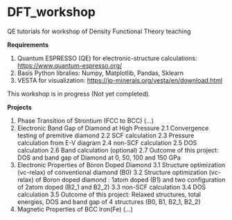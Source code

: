 # DFT_workshop
QE tutorials for workshop of Density Functional Theory teaching

**Requirements**
1. Quantum ESPRESSO (QE) for electronic-structure calculations: https://www.quantum-espresso.org/
2. Basis Python libralies: Numpy, Matplotlib, Pandas, Sklearn
3. VESTA for visualization: https://jp-minerals.org/vesta/en/download.html

This workshop is in progress (Not yet completed).

**Projects**
1. Phase Transition of Strontium (FCC to BCC)
  (...)
2. Electronic Band Gap of Diamond at High Pressure
  2.1 Convergence testing of premitive diamond 
  2.2 SCF calculation
  2.3 Pressure calculation from E-V diagram
  2.4 non-SCF calculation
  2.5 DOS calculation
  2.6 Band calculation (optional)
  2.7 Outcome of this project: DOS and band gap of Diamond at 0, 50, 100 and 150 GPa
3. Electronic Properties of Boron Doped Diamond
  3.1 Structure optimization (vc-relax) of conventional diamond (B0)
  3.2 Structure optimization (vc-relax) of Boron doped diamond : 1atom doped (B1) and two configuration of 2atom doped (B2_1 and B2_2)
  3.3 non-SCF calculation
  3.4 DOS calculation
  3.5 Outcome of this project: Relaxed structures, total energies, DOS and band gap of 4 structures (B0, B1, B2_1, B2_2)
4. Magnetic Properties of BCC Iron(Fe)
  (...)
